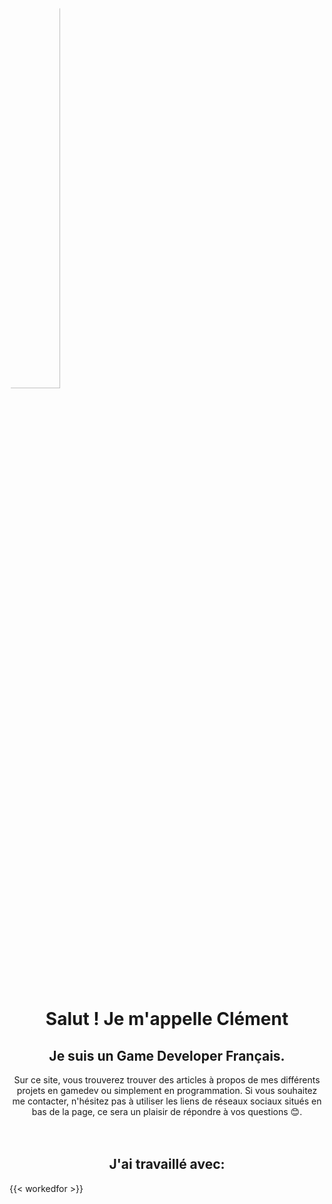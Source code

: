 ---
---


<div class="container" style="flex-direction:row; flex-wrap:wrap; justify-content:flex-center" display="flex">
	<img class="item" style="border-radius:50%; width:40%" src="https://avatars.githubusercontent.com/u/35767293" />
</div>

</br>

<h1 style="text-align: center"> Salut ! Je m'appelle Clément</h1>
<h2 style="text-align: center"> Je suis un Game Developer Français.</h2>

<center>
Sur ce site, vous trouverez trouver des articles à propos de mes différents projets en gamedev ou simplement en programmation. Si vous souhaitez me contacter, n'hésitez pas à utiliser les liens de réseaux sociaux situés en bas de la page, ce sera un plaisir de répondre à vos questions 😊.
</center>

</br>
</br>

<h2 style="text-align: center"> J'ai travaillé avec:</h2>

{{< workedfor >}}

</br>
</br>

<!-- // Hidden because a bit outdated and no need to showcase this

## Mes Compétences:

- ### [Unity 2019+ Professionnel](/fr/tags/unity/)
  - [Devkit Nintendo Switch (Programmation, Debugging, Profiling, Deployment...)](/tags/switch/)
  - Scripting C#
  - Packages Unity Modernes (Input System, Universal Render Pipeline...)
  - Extensions UnityEditor (Custom editor avec Handles, EditorWindows...)
  - Optimisation (Memoire, Shaders, Orienté GPU)

- ### [Unreal Engine 4 Professionnel](/fr/tags/unreal/)
  - Blueprint et Scripting C++
  - Programmation de shaders
  - Programmation IA
  - Création d'outils (Editor)

- ### Plus Globalement
  - [Devkit Nintendo Switch](/fr/tags/switch/)
  - [Plateformes VR (Oculus Rift, Quest)](/fr/tags/vr/)
  - [Plateformes Mobile](/fr/tags/mobile)

- ### Mais aussi
  - [Programmation C / C++](/fr/tags/c++/)
  - [Developpement Outils](/fr/tags/tools/)
  - [Developpement Moteur](/fr/tags/engine/)
  - OpenGL
  - SDL2
  - SFML
  - Qt

-->
